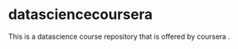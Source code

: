 datasciencecoursera
===================

This is a datascience course repository that is offered by coursera .
